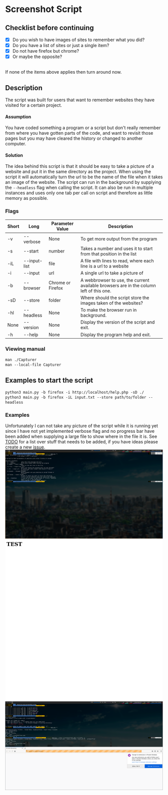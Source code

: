 # Screenshot Script

## Checklist before continuing
- [x] Do you wish to have images of sites to remember what you did?
- [x] Do you have a list of sites or just a single item?
- [x] Do not have firefox but chrome?
- [x] Or maybe the opposite?
<br>
If none of the items above applies then turn around now.

## Description
The script was built for users that want to remember websites they have visited for a certain project.

#### Assumption
You have coded something a program or a script but don't really remember from where you have gotten parts of the code, 
and want to revisit those pages but you may have cleared the history or changed to another computer.

#### Solution
The idea behind this script is that it should be easy to take a picture of a website and put it in the same directory 
as the project. When using the script it will automatically turn the url to be the name of the file when it takes an 
image of the website.
The script can run in the background by supplying the ```--headless``` flag when calling the script. 
It can also be run in multiple instances and uses only one tab per call on script and therefore as 
little memory as possible.

### Flags
Short | Long | Parameter Value | Description
------|------|-----------------|-------------
-v | --verbose | None | To get more output from the program
-s | --start | number | Takes a number and uses it to start from that position in the list
-iL | --input-list | file | A file with lines to read, where each line is a url to a website
-i | --input | url | A single url to take a picture of
-b | --browser | Chrome or Firefox | A webbrowser to use, the current available browsers are in the column left of this one.
-sD | --store | folder | Where should the script store the images taken of the websites?
-hl | --headless | None | To make the browser run in background.
None | --version | None | Display the version of the script and exit.
-h | --help | None | Display the program help and exit.

### Viewing manual
    man ./Capturer
    man --local-file Capturer

## Examples to start the script
    python3 main.py -b firefox -i http://localhost/help.php -sD ./
    python3 main.py -b firefox -iL input.txt --store path/to/folder --headless

### Examples
Unfortunately I can not take any picture of the script while it is running yet since I have not yet implemented verbose 
flag and no progress bar have been added when supplying a large file to show where in the file it is. 
See [TODO](TODO.md) for a list over stuff that needs to be added, if you have ideas please create a new [issue](https://github.com/erikkamph/screenshot_sites/issues).
![Image of script when supplying -h](help.png)
![Example image after running the script](test.png)
![Example run with verbose flag](verbose_test.png)